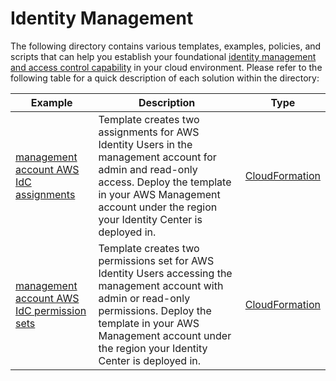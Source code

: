 # Identity Management

The following directory contains various templates, examples, policies, and scripts that can help you establish your foundational [identity management and access control capability](https://aws.amazon.com/solutions/guidance/identity-management-and-access-control-on-aws/) in your cloud environment. Please refer to the following table for a quick description of each solution within the directory:

| Example | Description | Type |
| --------------- | ----------- | ---- |
| [management account AWS IdC assignments](./management-account-aws-idc-assignments/) |  Template creates two assignments for AWS Identity Users in the management account for admin and read-only access. Deploy the template in your AWS Management account under the region your Identity Center is deployed in. | [CloudFormation](./management-account-aws-idc-assignments/cfn-management-account-aws-idc-assignments.yaml) |
| [management account AWS IdC permission sets](./management-account-aws-idc-permission-sets/) | Template creates two permissions set for AWS Identity Users accessing the management account with admin or read-only permissions. Deploy the template in your AWS Management account under the region your Identity Center is deployed in. | [CloudFormation](./management-account-aws-idc-permission-sets/cfn-management-account-aws-idc-permission-sets.yaml) |

